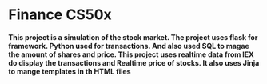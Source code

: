 # Finance CS50x 
#### This project is a simulation of the stock market. The project uses flask for framework. Python used for transactions. And also used SQL to magae the amount of shares and price. This project uses realtime data from IEX do display the transactions and Realtime price of stocks. It also uses Jinja to mange templates in th HTML files
